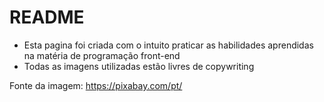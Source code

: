 # README

- Esta pagina foi criada com o intuito praticar as habilidades aprendidas na matéria de programação front-end
- Todas as imagens utilizadas estão livres de copywriting

Fonte da imagem: https://pixabay.com/pt/